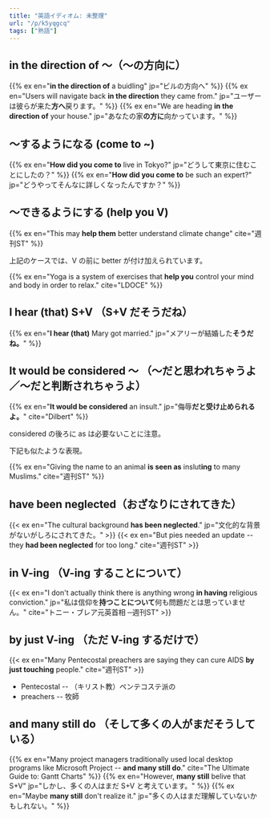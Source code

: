 ```yaml
---
title: "英語イディオム: 未整理"
url: "/p/k5yqgcq"
tags: ["熟語"]
---
```


in the direction of ～（～の方向に）
----

{{% ex en="**in the direction of** a buidling" jp="ビルの方向へ" %}}
{{% ex en="Users will navigate back **in the direction** they came from." jp="ユーザーは彼らが来た**方へ**戻ります。" %}}
{{% ex en="We are heading **in the direction of** your house." jp="あなたの家**の方に**向かっています。" %}}


～するようになる (come to ~)
----

{{% ex en="**How did you come to** live in Tokyo?" jp="どうして東京に住むことにしたの？" %}}
{{% ex en="**How did you come to** be such an expert?" jp="どうやってそんなに詳しくなったんですか？" %}}


～できるようにする (help you V)
----

{{% ex en="This may **help them** better understand climate change" cite="週刊ST" %}}

上記のケースでは、V の前に better が付け加えられています。

{{% ex en="Yoga is a system of exercises that **help you** control your mind and body in order to relax." cite="LDOCE" %}}


I hear (that) S+V （S+V だそうだね）
----

{{% ex en="**I hear (that)** Mary got married." jp="メアリーが結婚した**そうだね。**" %}}


It would be considered ～ （～だと思われちゃうよ／～だと判断されちゃうよ）
----

{{% ex en="**It would be considered** an insult." jp="侮辱**だと受け止められるよ。**" cite="Dilbert" %}}

considered の後ろに as は必要ないことに注意。

下記も似たような表現。

{{% ex en="Giving the name to an animal **is seen as** inslut**ing** to many Muslims." cite="週刊ST" %}}


have been neglected（おざなりにされてきた）
----

{{< ex en="The cultural background **has been neglected**." jp="文化的な背景がないがしろにされてきた。" >}}
{{< ex en="But pies needed an update -- they **had been neglected** for too long." cite="週刊ST" >}}


in V-ing （V-ing することについて）
----

{{< ex en="I don't actually think there is anything wrong **in having** religious conviction." jp="私は信仰を**持つことについて**何も問題だとは思っていません。" cite="トニー・ブレア元英首相 ─週刊ST" >}}


by just V-ing （ただ V-ing するだけで）
----

{{< ex en="Many Pentecostal preachers are saying they can cure AIDS **by just touching** people." cite="週刊ST" >}}

- Pentecostal -- （キリスト教）ペンテコステ派の
- preachers -- 牧師


and many still do （そして多くの人がまだそうしている）
----
{{% ex en="Many project managers traditionally used local desktop programs like Microsoft Project -- **and many still do**." cite="The Ultimate Guide to: Gantt Charts" %}}
{{% ex en="However, **many still** belive that S+V" jp="しかし、多くの人はまだ S+V と考えています。" %}}
{{% ex en="Maybe **many still** don't realize it." jp="多くの人はまだ理解していないかもしれない。" %}}

